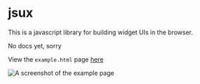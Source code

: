 # jsux

This is a javascript library for building widget UIs in the browser.

No docs yet, sorry

View the `example.html` page [here](http://www.pineapplemachine.com/files/jsux/15.04.18/example.html)

![A screenshot of the example page](http://www.pineapplemachine.com/files/jsux/15.04.18/screenshot.png)
